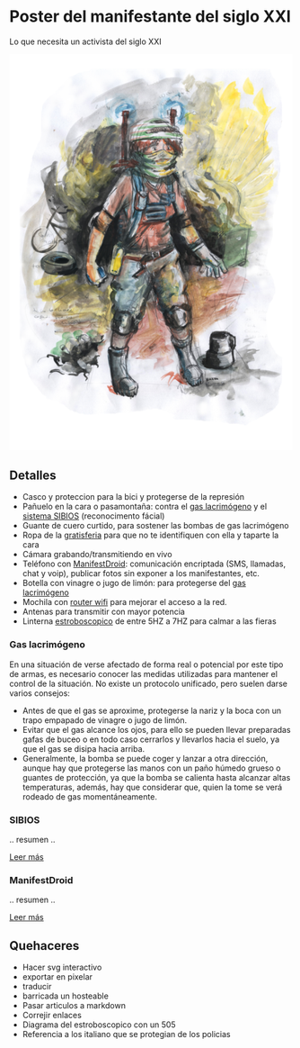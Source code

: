# Poster del manifestante del siglo XXI

Lo que necesita un activista del siglo XXI

![Poster](poster/poster_revolucionario_de_accion_chico.png)

## Detalles

* Casco y proteccion para la bici y protegerse de la represión
* Pañuelo en la cara o pasamontaña: contra el [gas lacrimógeno](#gas-lacrimogeno) y el [sistema SIBIOS](SIBIOS.md) (reconocimento fácial)
* Guante de cuero curtido, para sostener las bombas de gas lacrimógeno
* Ropa de la [gratisferia](Gratiferia.md) para que no te identifiquen con ella y taparte la cara
* Cámara grabando/transmitiendo en vivo
* Teléfono con [ManifestDroid](#manifestdroid): comunicación encriptada (SMS, llamadas, chat y voip), publicar fotos sin exponer a los manifestantes, etc.
* Botella con vinagre o jugo de limón: para protegerse del [gas lacrimógeno](#gas-lacrimogeno)
* Mochila con [router wifi](/b4zz4/NodoDeGuerrilla/) para mejorar el acceso a la red.
* Antenas para transmitir con mayor potencia
* Linterna [estroboscopico](https://www.instructables.com/id/Stop-Time-with-an-LED-Stroboscope/?ALLSTEPS) de entre 5HZ a 7HZ para calmar a las fieras

### Gas lacrimógeno

En una situación de verse afectado de forma real o potencial por este tipo de armas, es necesario conocer las medidas utilizadas para mantener el control de la situación. No existe un protocolo unificado, pero suelen darse varios consejos:

- Antes de que el gas se aproxime, protegerse la nariz y la boca con un trapo empapado de vinagre o jugo de limón.
- Evitar que el gas alcance los ojos, para ello se pueden llevar preparadas gafas de buceo o en todo caso cerrarlos y llevarlos hacia el suelo, ya que el gas se disipa hacia arriba. 
- Generalmente, la bomba se puede coger y lanzar a otra dirección, aunque hay que protegerse las manos con un paño húmedo grueso o guantes de protección, ya que la bomba se calienta hasta alcanzar altas temperaturas, además, hay que considerar que, quien la tome se verá rodeado de gas momentáneamente.

### SIBIOS

.. resumen ..

[Leer más](SIBIOS.md)

### ManifestDroid

.. resumen ..

[Leer más](manifestdroid/)

## Quehaceres

* Hacer svg interactivo
 * exportar en pixelar
 * traducir
* barricada un hosteable
* Pasar articulos a markdown
 * Correjir enlaces
* Diagrama del estroboscopico con un 505
* Referencia a los italiano que se protegian de los policias

